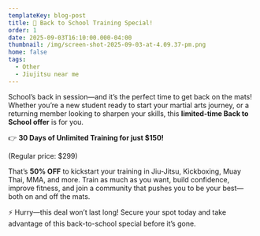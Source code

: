 ```yaml
---
templateKey: blog-post
title: 🎒 Back to School Training Special!
order: 1
date: 2025-09-03T16:10:00.000-04:00
thumbnail: /img/screen-shot-2025-09-03-at-4.09.37-pm.png
home: false
tags:
  - Other
  - Jiujitsu near me
---
```

School’s back in session—and it’s the perfect time to get back on the mats! Whether you’re a new student ready to start your martial arts journey, or a returning member looking to sharpen your skills, this **limited-time Back to School offer** is for you.

👉 **30 Days of Unlimited Training for just $150!**

(Regular price: $299)

That’s **50% OFF** to kickstart your training in Jiu-Jitsu, Kickboxing, Muay Thai, MMA, and more. Train as much as you want, build confidence, improve fitness, and join a community that pushes you to be your best—both on and off the mats.

⚡️ Hurry—this deal won’t last long! Secure your spot today and take advantage of this back-to-school special before it’s gone.
